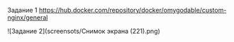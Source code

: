 Задание 1  https://hub.docker.com/repository/docker/omygodable/custom-nginx/general

![Задание 2](screensots/Снимок экрана (221).png)  
